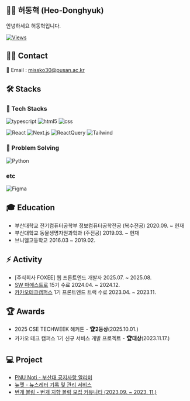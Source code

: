 ## 👋🏻 허동혁 (Heo-Donghyuk)
안녕하세요 허동혁입니다.

[![Views](https://myhits.vercel.app/api/hit/https%3A%2F%2Fgithub.com%2FHeo-Donghyuk?color=blue&label=Views)](https://myhits.vercel.app)

## 🤝🏻 Contact
📮 Email : missko30@pusan.ac.kr

## 🛠️ Stacks
### 🔨 Tech Stacks
![typescript](https://img.shields.io/badge/-typescript-3178C6?style=for-the-badge&logo=typescript&logoColor=white)
![html5](https://img.shields.io/badge/-HTML5-E34F26?style=for-the-badge&logo=html5&logoColor=white)
![css](https://img.shields.io/badge/-CSS3-1572B6?style=for-the-badge&logo=css3&logoColor=white)

![React](https://img.shields.io/badge/-React-222222?style=for-the-badge&logo=react)
![Next.js](https://img.shields.io/badge/-Next.js-000000?style=for-the-badge&logo=next.js)
![ReactQuery](https://img.shields.io/badge/ReactQuery-FF4154?style=for-the-badge&logo=React-Query&logoColor=white)
![Tailwind](https://img.shields.io/badge/-Tailwind-06B6D4?style=for-the-badge&logo=tailwindcss&logoColor=white)

### 🔧 Problem Solving
![Python](https://img.shields.io/badge/-Python-3776AB?style=for-the-badge&logo=python&logoColor=white)

### etc
![Figma](https://img.shields.io/badge/-Figma-F24E1E?style=for-the-badge&logo=Figma&logoColor=white)

## 🎓 Education
- 부산대학교 전기컴퓨터공학부 정보컴퓨터공학전공 (복수전공) 2020.09. ~ 현재
- 부산대학교 동물생명자원과학과 (주전공) 2019.03. ~ 현재
- 브니엘고등학교 2016.03 ~ 2019.02.

## ⚡ Activity
- [주식회사 FOXEE] 웹 프론트엔드 개발자 2025.07. ~ 2025.08.
- [SW 마에스트로](https://www.swmaestro.org/) 15기 수료 2024.04. ~ 2024.12.
- [카카오테크캠퍼스](https://www.kakaotechcampus.com/) 1기 프론트엔드 트랙 수료 2023.04. ~ 2023.11.

## 🏆 Awards
- 2025 CSE TECHWEEK 해커톤 - **🏆2등상**(2025.10.01.)
- 카카오 테크 캠퍼스 1기 신규 서비스 개발 프로젝트 - **🏆대상**(2023.11.17.)

## 💻 Project
- [PNU Noti - 부산대 공지사항 알리미](https://pnunoti.vercel.app/)
- [뉴젯 - 뉴스레터 기록 및 관리 서비스](https://app.newzet.me/)
- [번개 볼링 - 번개 지향 볼링 모집 커뮤니티 (2023.09. ~ 2023. 11.)](https://github.com/Step3-kakao-tech-campus/Team3_FE)
